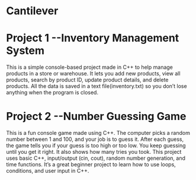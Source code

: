 # Cantilever

# Project 1 --Inventory Management System #
This is a simple console-based project made in C++ to help manage products in a store or warehouse. It lets you add new products, view all products, search by product ID, update product details, and delete products. All the data is saved in a text file(inventory.txt) so you don’t lose anything when the program is closed.

# Project 2 --Number Guessing Game #
This is a fun console game made using C++. The computer picks a random number between 1 and 100, and your job is to guess it. After each guess, the game tells you if your guess is too high or too low. You keep guessing until you get it right. It also shows how many tries you took.
This project uses basic C++, input/output (cin, cout), random number generation, and time functions. It’s a great beginner project to learn how to use loops, conditions, and user input in C++.

